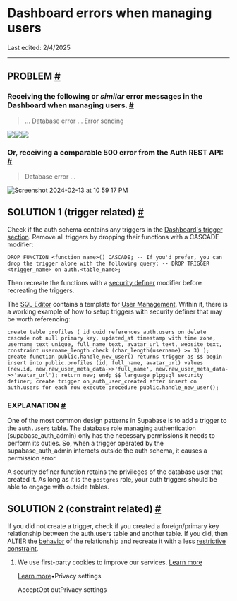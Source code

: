# Dashboard errors when managing users

Last edited: 2/4/2025

* * *

## PROBLEM [\#](https://supabase.com/docs/guides/troubleshooting/dashboard-errors-when-managing-users-N1ls4A\#problem)

### Receiving the following or _similar_ error messages in the Dashboard when managing users. [\#](https://supabase.com/docs/guides/troubleshooting/dashboard-errors-when-managing-users-N1ls4A\#receiving-the-following-or-similar-error-messages-in-the-dashboard-when-managing-users)

> ... Database error
> ... Error sending

![](https://github.com/supabase/supabase/assets/91111415/91732e7d-0e83-4bc8-8ce3-57ebd871d981)![](https://github.com/supabase/supabase/assets/91111415/30f4cd9f-3736-40ae-8606-2f060cfac0d0)![](https://github.com/supabase/supabase/assets/91111415/50961019-b461-44cb-9e4b-f1361aa3ad5d)

### Or, receiving a comparable 500 error from the Auth REST API: [\#](https://supabase.com/docs/guides/troubleshooting/dashboard-errors-when-managing-users-N1ls4A\#or-receiving-a-comparable-500-error-from-the-auth-rest-api)

> Database error ...

![Screenshot 2024-02-13 at 10 59 17 PM](https://github.com/supabase/supabase/assets/91111415/cd151dda-5160-415c-925c-cea332887641)

## SOLUTION 1 (trigger related) [\#](https://supabase.com/docs/guides/troubleshooting/dashboard-errors-when-managing-users-N1ls4A\#solution-1-trigger-related)

Check if the auth schema contains any triggers in the [Dashboard's trigger section](https://supabase.com/dashboard/project/_/database/triggers). Remove all triggers by dropping their functions with a CASCADE modifier:

`
DROP FUNCTION <function name>() CASCADE;
-- If you'd prefer, you can drop the trigger alone with the following query:
-- DROP TRIGGER <trigger_name> on auth.<table_name>;
`

Then recreate the functions with a [security definer](https://supabase.com/docs/guides/database/functions#security-definer-vs-invoker) modifier before recreating the triggers.

The [SQL Editor](https://supabase.com/dashboard/project/_/sql/) contains a template for [User Management](https://supabase.com/dashboard/project/_/sql/quickstarts). Within it, there is a working example of how to setup triggers with security definer that may be worth referencing:

`
create table profiles (
id uuid references auth.users on delete cascade not null primary key,
updated_at timestamp with time zone,
username text unique,
full_name text,
avatar_url text,
website text,
constraint username_length check (char_length(username) >= 3)
);
create function public.handle_new_user()
returns trigger as $$
begin
insert into public.profiles (id, full_name, avatar_url)
values (new.id, new.raw_user_meta_data->>'full_name', new.raw_user_meta_data->>'avatar_url');
return new;
end;
$$ language plpgsql security definer;
create trigger on_auth_user_created
after insert on auth.users
for each row execute procedure public.handle_new_user();
`

### EXPLANATION [\#](https://supabase.com/docs/guides/troubleshooting/dashboard-errors-when-managing-users-N1ls4A\#explanation)

One of the most common design patterns in Supabase is to add a trigger to the `auth.users` table. The database role managing authentication (supabase\_auth\_admin) only has the necessary permissions it needs to perform its duties. So, when a trigger operated by the supabase\_auth\_admin interacts outside the auth schema, it causes a permission error.

A security definer function retains the privileges of the database user that created it. As long as it is the `postgres` role, your auth triggers should be able to engage with outside tables.

## SOLUTION 2 (constraint related) [\#](https://supabase.com/docs/guides/troubleshooting/dashboard-errors-when-managing-users-N1ls4A\#solution-2-constraint-related)

If you did not create a trigger, check if you created a foreign/primary key relationship between the auth.users table and another table. If you did, then ALTER the [behavior](https://stackoverflow.com/questions/5383612/setting-up-table-relations-what-do-cascade-set-null-and-restrict-do) of the relationship and recreate it with a less [restrictive constraint](https://stackoverflow.com/questions/3359329/how-to-change-the-foreign-key-referential-action-behavior).

1. We use first-party cookies to improve our services. [Learn more](https://supabase.com/privacy#8-cookies-and-similar-technologies-used-on-our-european-services)



   [Learn more](https://supabase.com/privacy#8-cookies-and-similar-technologies-used-on-our-european-services)•Privacy settings





   AcceptOpt outPrivacy settings